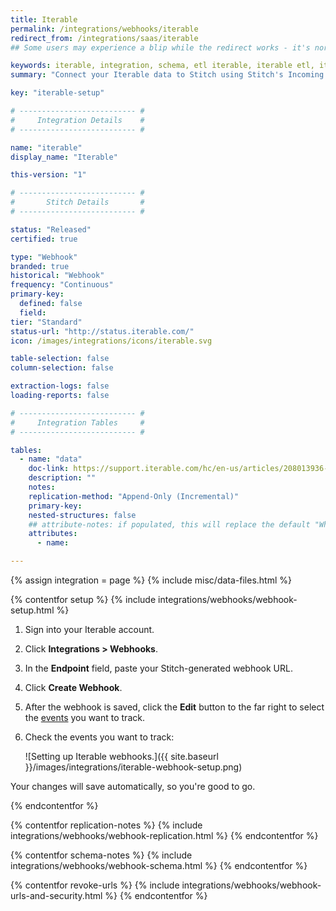 ```yaml
---
title: Iterable
permalink: /integrations/webhooks/iterable
redirect_from: /integrations/saas/iterable
## Some users may experience a blip while the redirect works - it's normal.

keywords: iterable, integration, schema, etl iterable, iterable etl, iterable schema, stitch webhooks
summary: "Connect your Iterable data to Stitch using Stitch's Incoming Webhooks integration. In this guide, you'll find setup instructions, info about replication, and the data you can expect to see in your data warehouse."

key: "iterable-setup"

# -------------------------- #
#     Integration Details    #
# -------------------------- #

name: "iterable"
display_name: "Iterable"

this-version: "1"

# -------------------------- #
#       Stitch Details       #
# -------------------------- #

status: "Released"
certified: true

type: "Webhook"
branded: true
historical: "Webhook"
frequency: "Continuous"
primary-key:
  defined: false
  field: 
tier: "Standard"
status-url: "http://status.iterable.com/"
icon: /images/integrations/icons/iterable.svg

table-selection: false
column-selection: false

extraction-logs: false
loading-reports: false

# -------------------------- #
#     Integration Tables     #
# -------------------------- #

tables:
  - name: "data"
    doc-link: https://support.iterable.com/hc/en-us/articles/208013936-System-Webhooks
    description: ""
    notes: 
    replication-method: "Append-Only (Incremental)"
    primary-key: 
    nested-structures: false
    ## attribute-notes: if populated, this will replace the default "While we try to include everything here..." copy.
    attributes:
      - name: 

---
```

{% assign integration = page %}
{% include misc/data-files.html %}

{% contentfor setup %}
{% include integrations/webhooks/webhook-setup.html %}

1. Sign into your Iterable account.
2. Click **Integrations > Webhooks**.
3. In the **Endpoint** field, paste your Stitch-generated webhook URL.
4. Click **Create Webhook**.
5. After the webhook is saved, click the **Edit** button to the far right to select the [events](https://support.iterable.com/hc/en-us/articles/208013936-System-Webhooks) you want to track.
6. Check the events you want to track:

   ![Setting up Iterable webhooks.]({{ site.baseurl }}/images/integrations/iterable-webhook-setup.png)

Your changes will save automatically, so you're good to go.
 
{% endcontentfor %}


{% contentfor replication-notes %}
{% include integrations/webhooks/webhook-replication.html %}
{% endcontentfor %}



{% contentfor schema-notes %}
{% include integrations/webhooks/webhook-schema.html %}
{% endcontentfor %}



{% contentfor revoke-urls %}
{% include integrations/webhooks/webhook-urls-and-security.html %}
{% endcontentfor %}